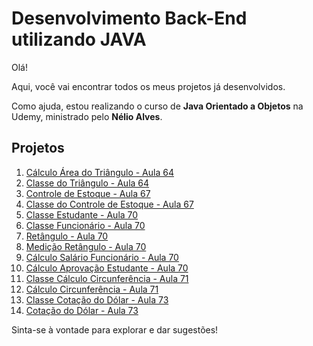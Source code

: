 # Desenvolvimento Back-End utilizando JAVA

Olá!

Aqui, você vai encontrar todos os meus projetos já desenvolvidos.

Como ajuda, estou realizando o curso de **Java Orientado a Objetos** na Udemy, ministrado pelo **Nélio Alves**.

## Projetos

1. [Cálculo Área do Triângulo - Aula 64](https://github.com/siiqueiira/Java/blob/main/Secao8/Aula_64.java)
2. [Classe do Triângulo - Aula 64](https://github.com/siiqueiira/Java/blob/main/Secao8/Triangle_aula64.java)
3. [Controle de Estoque - Aula 67](https://github.com/siiqueiira/Java/blob/main/Secao8/aula67.java)
4. [Classe do Controle de Estoque - Aula 67](https://github.com/siiqueiira/Java/blob/main/Secao8/Produto_aula67.java)
5. [Classe Estudante - Aula 70](https://github.com/siiqueiira/Java/blob/main/Secao8/Estudante_aula70.java)
6. [Classe Funcionário - Aula 70](https://github.com/siiqueiira/Java/blob/main/Secao8/Funcionario_aula70.java)
7. [Retângulo - Aula 70](https://github.com/siiqueiira/Java/blob/main/Secao8/Retangulo_aula70.java)
8. [Medição Retângulo - Aula 70](https://github.com/siiqueiira/Java/blob/main/Secao8/aula70_1.java)
9. [Cálculo Salário Funcionário - Aula 70](https://github.com/siiqueiira/Java/blob/main/Secao8/aula70_2.java)
10. [Cálculo Aprovação Estudante - Aula 70](https://github.com/siiqueiira/Java/blob/main/Secao8/aula70_3.java)
11. [Classe Cálculo Circunferência - Aula 71](https://github.com/siiqueiira/Java/blob/main/Secao8/Calculo_aula_71.java)
12. [Cálculo Circunferência - Aula 71](https://github.com/siiqueiira/Java/blob/main/Secao8/aula_71.java)
13. [Classe Cotação do Dólar - Aula 73](https://github.com/siiqueiira/Java/blob/main/Secao8/Cotacao_aula73.java)
14. [Cotação do Dólar - Aula 73](https://github.com/siiqueiira/Java/blob/main/Secao8/aula_73.java)

Sinta-se à vontade para explorar e dar sugestões!
